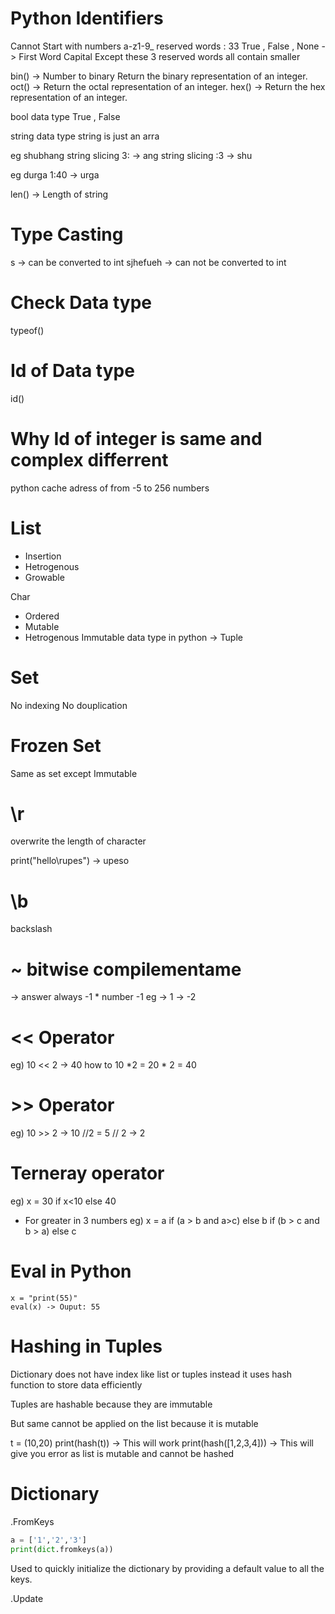 # Python Identifiers

Cannot Start with numbers
a-z1-9_
reserved words : 33
True , False , None -> First Word Capital
Except these 3 reserved words all contain smaller

bin() -> Number to binary Return the binary representation of an integer.
oct() -> Return the octal representation of an integer.
hex() -> Return the hex representation of an integer. 

bool data type
True , False

string data type
string is just an arra

eg shubhang
string slicing 3: -> ang
string slicing :3 -> shu

eg durga 1:40 -> urga

len() -> Length of string

# Type Casting
s -> can be converted to int
sjhefueh -> can not be converted to int

# Check Data type
typeof()
# Id of Data type
id()
# Why Id of integer is same and complex differrent
python cache adress of from -5 to 256 numbers


# List 
-  Insertion
- Hetrogenous
- Growable

Char
- Ordered
- Mutable
- Hetrogenous
Immutable data type in python -> Tuple
# Set
No indexing
No douplication

# Frozen Set
Same as set except Immutable

# \r 
overwrite the length of character

print("hello\rupes") -> upeso

# \b
backslash

# ~ bitwise compilementame
-> answer always -1 * number -1 
eg -> 1 -> -2

# <<  Operator
eg) 10 << 2 -> 40
how to 10 *2  = 20 * 2 = 40

# >> Operator 
eg) 10 >> 2 -> 10 //2 = 5 // 2 -> 2

# Terneray operator

eg) x = 30 if x<10 else 40

- For greater in 3 numbers
eg) x = a if (a > b and a>c) else b if (b > c and b > a) else c

# Eval in Python

```python3
x = "print(55)"
eval(x) -> Ouput: 55
```

# Hashing in Tuples

Dictionary does not have index like list or tuples instead it uses hash function to store data efficiently

Tuples are hashable because they are immutable 

But same cannot be applied on the list because it is mutable

t = (10,20)
print(hash(t)) -> This will work
print(hash([1,2,3,4])) -> This will give you error as list is mutable  and cannot be hashed


# Dictionary

.FromKeys

```python
a = ['1','2','3']
print(dict.fromkeys(a))
```
Used to quickly initialize the dictionary by providing a default value to all the keys.

.Update
